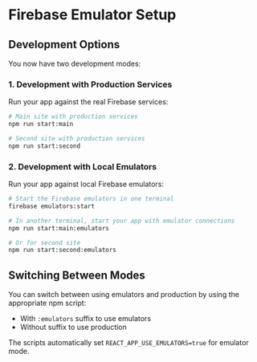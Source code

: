 # Firebase Emulator Setup

## Development Options

You now have two development modes:

### 1. Development with Production Services

Run your app against the real Firebase services:

```bash
# Main site with production services
npm run start:main

# Second site with production services
npm run start:second
```

### 2. Development with Local Emulators

Run your app against local Firebase emulators:

```bash
# Start the Firebase emulators in one terminal
firebase emulators:start

# In another terminal, start your app with emulator connections
npm run start:main:emulators

# Or for second site
npm run start:second:emulators
```

## Switching Between Modes

You can switch between using emulators and production by using the appropriate npm script:
- With `:emulators` suffix to use emulators
- Without suffix to use production

The scripts automatically set `REACT_APP_USE_EMULATORS=true` for emulator mode.
